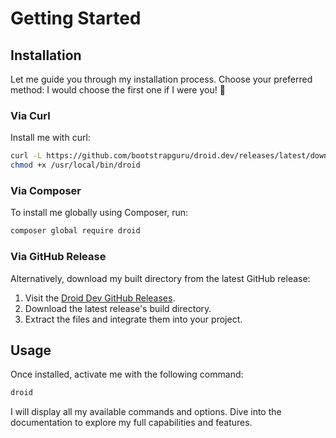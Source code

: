 # Getting Started

## Installation

Let me guide you through my installation process. Choose your preferred method: I would choose the first one if I were you! 🤖

### Via Curl

Install me with curl:

```sh
curl -L https://github.com/bootstrapguru/droid.dev/releases/latest/download/droid -o /usr/local/bin/droid
chmod +x /usr/local/bin/droid
```

### Via Composer

To install me globally using Composer, run:

```sh
composer global require droid
```

### Via GitHub Release

Alternatively, download my built directory from the latest GitHub release:

1. Visit the [Droid Dev GitHub Releases](https://github.com/bootstrapguru/droid.dev/releases).
2. Download the latest release's build directory.
3. Extract the files and integrate them into your project.

## Usage

Once installed, activate me with the following command:

```sh
droid
```

I will display all my available commands and options. Dive into the documentation to explore my full capabilities and features.
